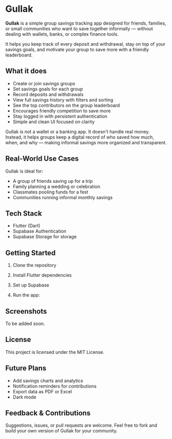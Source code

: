 # Gullak

**Gullak** is a simple group savings tracking app designed for friends, families, or small communities who want to save together informally — without dealing with wallets, banks, or complex finance tools.

It helps you keep track of every deposit and withdrawal, stay on top of your savings goals, and motivate your group to save more with a friendly leaderboard.

## What it does

- Create or join savings groups
- Set savings goals for each group
- Record deposits and withdrawals
- View full savings history with filters and sorting
- See the top contributors on the group leaderboard
- Encourages friendly competition to save more
- Stay logged in with persistent authentication
- Simple and clean UI focused on clarity

Gullak is not a wallet or a banking app. It doesn't handle real money. Instead, it helps groups keep a digital record of who saved how much, when, and why — making informal savings more organized and transparent.

## Real-World Use Cases

Gullak is ideal for:

- A group of friends saving up for a trip
- Family planning a wedding or celebration
- Classmates pooling funds for a fest
- Communities running informal monthly savings

## Tech Stack

- Flutter (Dart)
- Supabase Authentication
- Supabase Storage for storage

## Getting Started

1. Clone the repository

2. Install Flutter dependencies

3. Set up Supabase

4. Run the app:

## Screenshots

To be added soon.

## License

This project is licensed under the MIT License.

## Future Plans

- Add savings charts and analytics
- Notification reminders for contributions
- Export data as PDF or Excel
- Dark mode

## Feedback & Contributions

Suggestions, issues, or pull requests are welcome. Feel free to fork and build your own version of Gullak for your community.
